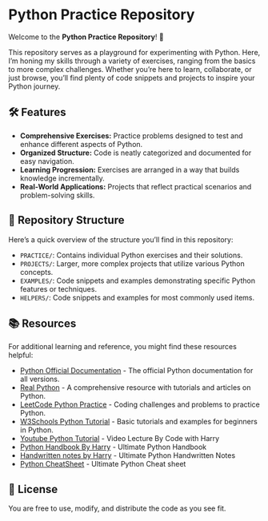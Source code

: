 # Python Practice Repository

Welcome to the **Python Practice Repository**! 🚀

This repository serves as a playground for experimenting with Python. Here, I’m honing my skills through a variety of exercises, ranging from the basics to more complex challenges. Whether you’re here to learn, collaborate, or just browse, you’ll find plenty of code snippets and projects to inspire your Python journey.

## 🛠️ Features

- **Comprehensive Exercises:** Practice problems designed to test and enhance different aspects of Python.
- **Organized Structure:** Code is neatly categorized and documented for easy navigation.
- **Learning Progression:** Exercises are arranged in a way that builds knowledge incrementally.
- **Real-World Applications:** Projects that reflect practical scenarios and problem-solving skills.

## 📂 Repository Structure

Here’s a quick overview of the structure you’ll find in this repository:

- `PRACTICE/`: Contains individual Python exercises and their solutions.
- `PROJECTS/`: Larger, more complex projects that utilize various Python concepts.
- `EXAMPLES/`: Code snippets and examples demonstrating specific Python features or techniques.
- `HELPERS/`: Code snippets and examples for most commonly used items.


## 📚 Resources

For additional learning and reference, you might find these resources helpful:

- [Python Official Documentation](https://docs.python.org/3/) - The official Python documentation for all versions.
- [Real Python](https://realpython.com/) - A comprehensive resource with tutorials and articles on Python.
- [LeetCode Python Practice](https://leetcode.com/problemset/all/?tags=python) - Coding challenges and problems to practice Python.
- [W3Schools Python Tutorial](https://www.w3schools.com/python/) - Basic tutorials and examples for beginners in Python.
- [Youtube Python Tutorial](https://www.youtube.com/watch?v=UrsmFxEIp5k&t=3878s) - Video Lecture By Code with Harry
- [Python Handbook By Harry](https://cwh-full-next-space.fra1.cdn.digitaloceanspaces.com/YouTube/The%20Ultimate%20Python%20Handbook.pdf) - Ultimate Python Handbook
- [Handwritten notes by Harry](https://cwh-full-next-space.fra1.cdn.digitaloceanspaces.com/notes/Python_Complete_Notes.pdf) - Ultimate Python Handwritten Notes
- [Python CheatSheet](https://www.codewithharry.com/blogpost/python-cheatsheet/) - Ultimate Python Cheat sheet

## 📝 License

You are free to use, modify, and distribute the code as you see fit.
